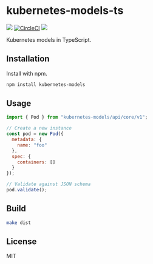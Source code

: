 # kubernetes-models-ts

[![](https://img.shields.io/npm/v/kubernetes-models.svg)](https://www.npmjs.com/package/kubernetes-models) [![CircleCI](https://circleci.com/gh/tommy351/kubernetes-models-ts/tree/master.svg?style=svg)](https://circleci.com/gh/tommy351/kubernetes-models-ts/tree/master) [![](https://img.shields.io/badge/kubernetes-1.13.1-green.svg)](https://github.com/kubernetes/kubernetes/tree/v1.13.1)

Kubernetes models in TypeScript.

## Installation

Install with npm.

```sh
npm install kubernetes-models
```

## Usage

```js
import { Pod } from "kubernetes-models/api/core/v1";

// Create a new instance
const pod = new Pod({
  metadata: {
    name: "foo"
  },
  spec: {
    containers: []
  }
});

// Validate against JSON schema
pod.validate();
```

## Build

```sh
make dist
```

## License

MIT
